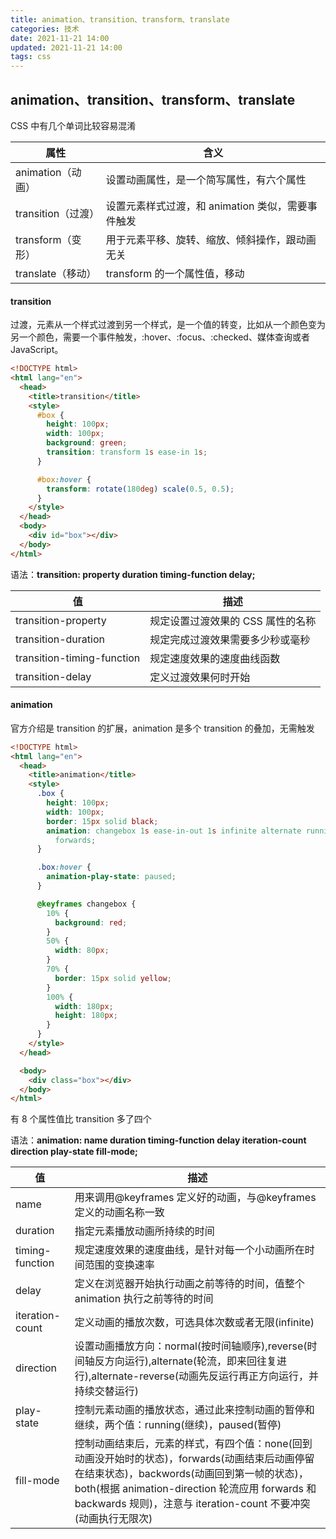 ```yaml
---
title: animation、transition、transform、translate
categories: 技术
date: 2021-11-21 14:00
updated: 2021-11-21 14:00
tags: css
---
```


## animation、transition、transform、translate

CSS 中有几个单词比较容易混淆

| 属性               | 含义                                              |
| ------------------ | ------------------------------------------------- |
| animation（动画）  | 设置动画属性，是一个简写属性，有六个属性          |
| transition（过渡） | 设置元素样式过渡，和 animation 类似，需要事件触发 |
| transform（变形）  | 用于元素平移、旋转、缩放、倾斜操作，跟动画无关    |
| translate（移动）  | transform 的一个属性值，移动                      |

#### transition

过渡，元素从一个样式过渡到另一个样式，是一个值的转变，比如从一个颜色变为另一个颜色，需要一个事件触发，:hover、:focus、:checked、媒体查询或者 JavaScript。

```html
<!DOCTYPE html>
<html lang="en">
  <head>
    <title>transition</title>
    <style>
      #box {
        height: 100px;
        width: 100px;
        background: green;
        transition: transform 1s ease-in 1s;
      }

      #box:hover {
        transform: rotate(180deg) scale(0.5, 0.5);
      }
    </style>
  </head>
  <body>
    <div id="box"></div>
  </body>
</html>
```

语法：**transition: property duration timing-function delay;**

| 值                         | 描述                              |
| -------------------------- | --------------------------------- |
| transition-property        | 规定设置过渡效果的 CSS 属性的名称 |
| transition-duration        | 规定完成过渡效果需要多少秒或毫秒  |
| transition-timing-function | 规定速度效果的速度曲线函数        |
| transition-delay           | 定义过渡效果何时开始              |

#### animation

官方介绍是 transition 的扩展，animation 是多个 transition 的叠加，无需触发

```html
<!DOCTYPE html>
<html lang="en">
  <head>
    <title>animation</title>
    <style>
      .box {
        height: 100px;
        width: 100px;
        border: 15px solid black;
        animation: changebox 1s ease-in-out 1s infinite alternate running
          forwards;
      }

      .box:hover {
        animation-play-state: paused;
      }

      @keyframes changebox {
        10% {
          background: red;
        }
        50% {
          width: 80px;
        }
        70% {
          border: 15px solid yellow;
        }
        100% {
          width: 180px;
          height: 180px;
        }
      }
    </style>
  </head>

  <body>
    <div class="box"></div>
  </body>
</html>
```

有 8 个属性值比 transition 多了四个

语法：**animation: name duration timing-function delay iteration-count direction play-state fill-mode;**

| 值              | 描述                                                                                                                                                                                                                                                             |
| --------------- | ---------------------------------------------------------------------------------------------------------------------------------------------------------------------------------------------------------------------------------------------------------------- |
| name            | 用来调用@keyframes 定义好的动画，与@keyframes 定义的动画名称一致                                                                                                                                                                                                 |
| duration        | 指定元素播放动画所持续的时间                                                                                                                                                                                                                                     |
| timing-function | 规定速度效果的速度曲线，是针对每一个小动画所在时间范围的变换速率                                                                                                                                                                                                 |
| delay           | 定义在浏览器开始执行动画之前等待的时间，值整个 animation 执行之前等待的时间                                                                                                                                                                                      |
| iteration-count | 定义动画的播放次数，可选具体次数或者无限(infinite)                                                                                                                                                                                                               |
| direction       | 设置动画播放方向：normal(按时间轴顺序),reverse(时间轴反方向运行),alternate(轮流，即来回往复进行),alternate-reverse(动画先反运行再正方向运行，并持续交替运行)                                                                                                     |
| play-state      | 控制元素动画的播放状态，通过此来控制动画的暂停和继续，两个值：running(继续)，paused(暂停)                                                                                                                                                                        |
| fill-mode       | 控制动画结束后，元素的样式，有四个值：none(回到动画没开始时的状态)，forwards(动画结束后动画停留在结束状态)，backwords(动画回到第一帧的状态)，both(根据 animation-direction 轮流应用 forwards 和 backwards 规则)，注意与 iteration-count 不要冲突(动画执行无限次) |
